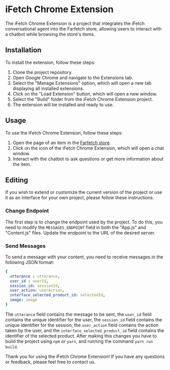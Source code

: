 # iFetch Chrome Extension

The iFetch Chrome Extension is a project that integrates the iFetch conversational agent into the Farfetch store, allowing users to interact with a chatbot while browsing the store's items.

## Installation

To install the extension, follow these steps:

1. Clone the project repository.
1. Open Google Chrome and navigate to the Extensions tab.
1. Select the "Manage Extensions" option, which will open a new tab displaying all installed extensions.
1. Click on the "Load Extension" button, which will open a new window.
1. Select the "Build" folder from the iFetch Chrome Extension project.
1. The extension will be installed and ready to use.

## Usage

To use the iFetch Chrome Extension, follow these steps:

1. Open the page of an item in the [Farfetch store](https://www.farfetch.com/pt/shopping/men/items.aspx).
1. Click on the icon of the iFetch Chrome Extension, which will open a chat window.
1. Interact with the chatbot to ask questions or get more information about the item.

## Editing

If you wish to extend or customize the current version of the project or use it as an interface for your own project, please follow these instructions.

### Change Endpoint

The first step is to change the endpoint used by the project. To do this, you need to modify the `MESSAGES_ENDPOINT` field in both the "App.js" and "Content.js" files. Update the endpoint to the URL of the desired server.

### Send Messages

To send a message with your content, you need to receive messages in the following JSON format:

```yaml
{
  utterance : utterance,
  user_id : userId, 
  session_id: sessionId,
  user_action: userAction,
  interface_selected_product_id: selectedId,
  image: image
}
```

The `utterance` field contains the message to be sent, the `user_id` field contains the unique identifier for the user, the `session_id` field contains the unique identifier for the session, the `user_action` field contains the action taken by the user, and the `interface_selected_product_id` field contains the identifier of the selected product. After making this changes you have to build the project using `npm` or `yarn`, and running the command `yarn run build`.

Thank you for using the iFetch Chrome Extension! If you have any questions or feedback, please feel free to contact us.
